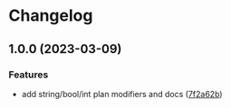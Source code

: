 # Changelog

## 1.0.0 (2023-03-09)


### Features

* add string/bool/int plan modifiers and docs ([7f2a62b](https://github.com/FrangipaneTeam/terraform-plugin-framework-planmodifiers/commit/7f2a62bdf65e409f16c393e5d9715a149a38a3f2))

